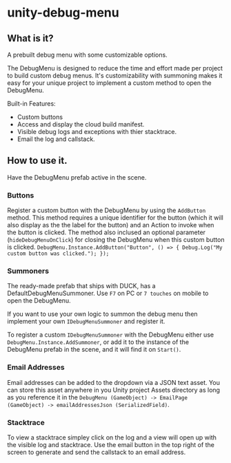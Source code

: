 # unity-debug-menu

## What is it?
A prebuilt debug menu with some customizable options.

The DebugMenu is designed to reduce the time and effort made per project to build custom debug menus. It's customizability with summoning makes it easy for your unique project to implement a custom method to open the DebugMenu.

Built-in Features:
* Custom buttons
* Access and display the cloud build manifest.
* Visible debug logs and exceptions with thier stacktrace.
* Email the log and callstack.

## How to use it.
Have the DebugMenu prefab active in the scene.

### Buttons
Register a custom button with the DebugMenu by using the `AddButton` method. This method requires a unique identifier for the button (which it will also display as the the label for the button) and an Action to invoke when the button is clicked. The method also inclused an optional parameter (`hideDebugMenuOnClick`) for closing the DebugMenu when this custom button is clicked.
`DebugMenu.Instance.AddButton("Button", () => { Debug.Log("My custom button was clicked."); });`

### Summoners
The ready-made prefab that ships with DUCK, has a DefaultDebugMenuSummoner. Use `F7` on PC or `7 touches` on mobile to open the DebugMenu.

If you want to use your own logic to summon the debug menu then implement your own `IDebugMenuSummoner` and register it.

To register a custom `IDebugMenuSummoner` with the DebugMenu either use `DebugMenu.Instance.AddSummoner`, or add it to the instance of the DebugMenu prefab in the scene, and it will find it on `Start()`.

### Email Addresses
Email addresses can be added to the dropdown via a JSON text asset. You can store this asset anywhere in you Unity project Assets directory as long as you reference it in the `DebugMenu (GameObject) -> EmailPage (GameObject) -> emailAddressesJson (SerializedField)`.

### Stacktrace
To view a stacktrace simpley click on the log and a view will open up with the visible log and stacktrace.
Use the email button in the top right of the screen to generate and send the callstack to an email address.